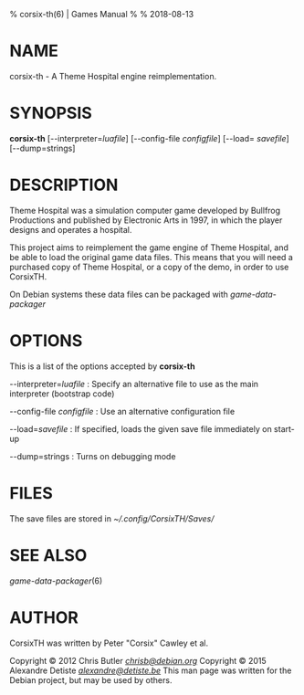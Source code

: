 % corsix-th(6) | Games Manual
%
% 2018-08-13

# NAME

corsix-th - A Theme Hospital engine reimplementation.

# SYNOPSIS

**corsix-th** [--interpreter=*luafile*] [--config-file *configfile*] [--load= *savefile*] [--dump=strings]

# DESCRIPTION

Theme Hospital was a simulation computer game developed by Bullfrog
Productions and published by Electronic Arts in 1997, in which the player
designs and operates a hospital.

This project aims to reimplement the game engine
of Theme Hospital, and be able to load the original
game data files. This means that you will need a
purchased copy of Theme Hospital, or a copy of the
demo, in order to use CorsixTH.

On Debian systems these data files can be
packaged with *game-data-packager*

# OPTIONS
This is a list of the options accepted by **corsix-th**

--interpreter=*luafile*
: Specify an alternative file to use as the main interpreter (bootstrap code)

--config-file *configfile*
: Use an alternative configuration file

--load=*savefile*
: If specified, loads the given save file immediately on start-up

--dump=strings
: Turns on debugging mode

# FILES
The save files are stored in *~/.config/CorsixTH/Saves/*

# SEE ALSO
*game-data-packager*(6)

# AUTHOR

CorsixTH was written by Peter "Corsix" Cawley et al.

Copyright © 2012 Chris Butler *<chrisb@debian.org>*
Copyright © 2015 Alexandre Detiste *<alexandre@detiste.be>*
This man page was written for the Debian project,
but may be used by others.
